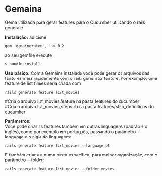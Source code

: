 # Gemaina

Gema utilizada para gerar features para o Cucumber utilizando o rails generate

**Instalação:**
adicione  
```
gem 'genainerator', '~> 0.2'  
```
ao seu gemfile
execute  
```
$ bundle install
```
**Uso básico:**
Com a Gemaina instalada você pode gerar os arquivos das features mais rapidamente com o rails generator feature.
Por exemplo, uma feature de list filmes seria criada com:  
 ```
 rails generate feature list_movies
 ```
  #Cria o arquivo list_movies.feature na pasta features do cucumber  
  #Cria o arquivo list_movies_steps.rb na pasta features/step_definitions do cucumber  
  
**Parâmetros:**  
Você pode criar as features também em outras linguagens (padrão é o inglês), como por exemplo em português, passando o parâmetro --language e a sigla da linguagem:  
```
rails generate feature list_movies --language pt  
```
E também criar ela numa pasta específica, para melhor organização, com o parâmetro --folder:  
```
rails generate feature list_movies --folder movies  
```
